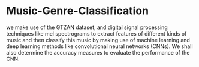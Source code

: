 # Music-Genre-Classification
we make use of the GTZAN
dataset, and digital signal processing techniques like mel
spectrograms to extract features of different kinds of music and
then classify this music by making use of machine learning and
deep learning methods like convolutional neural networks
(CNNs). We shall also determine the accuracy measures to
evaluate the performance of the CNN.
